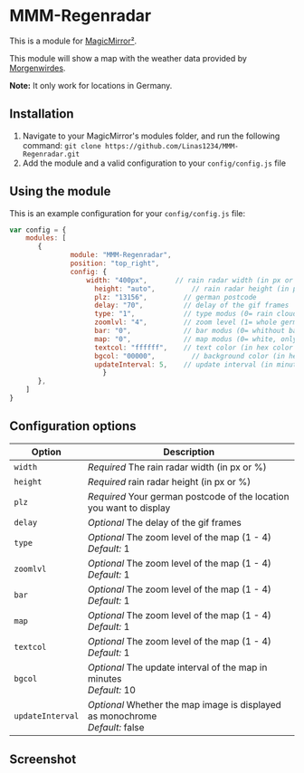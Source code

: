 # MMM-Regenradar

This is a module for [MagicMirror²](https://github.com/MichMich/MagicMirror/).

This module will show a map with the weather data provided by [Morgenwirdes](https://morgenwirdes.de/).

**Note:** It only work for locations in Germany.

## Installation
1. Navigate to your MagicMirror's modules folder, and run the following command: `git clone https://github.com/Linas1234/MMM-Regenradar.git`
2. Add the module and a valid configuration to your `config/config.js` file

## Using the module

This is an example configuration for your `config/config.js` file:
```js
var config = {
    modules: [
       {
			   module: "MMM-Regenradar",
			   position: "top_right",
			   config: {
			       width: "400px",       // rain radar width (in px or %)
				     height: "auto",	     // rain radar height (in px or %)
				     plz: "13156",	       // german postcode
				     delay: "70",          // delay of the gif frames 
				     type: "1",            // type modus (0= rain clouds are usually green 1= rain clouds are usually blue)
				     zoomlvl: "4",	       // zoom level (1= whole germany)
				     bar: "0",             // bar modus (0= whithout bar 1= bar is on) 
				     map: "0",	           // map modus (0= white, only city names 1= colored, with details)
				     textcol: "ffffff",    // text color (in hex color code) 
				     bgcol: "00000",	     // background color (in hex color code)
				     updateInterval: 5,    // update interval (in minutes)
			           }
       },
    ]
}
```

## Configuration options

| Option           | Description
|----------------- |-----------
| `width`          | *Required* The rain radar width (in px or %)
| `height`         | *Required* rain radar height (in px or %)
| `plz`            | *Required* Your german postcode of the location you want to display
| `delay`          | *Optional* The delay of the gif frames 
| `type`           | *Optional* The zoom level of the map (1 - 4)<br>*Default:* 1
| `zoomlvl`        | *Optional* The zoom level of the map (1 - 4)<br>*Default:* 1
| `bar`            | *Optional* The zoom level of the map (1 - 4)<br>*Default:* 1
| `map`            | *Optional* The zoom level of the map (1 - 4)<br>*Default:* 1
| `textcol`        | *Optional* The zoom level of the map (1 - 4)<br>*Default:* 1
| `bgcol`          | *Optional* The update interval of the map in minutes<br>*Default:* 10
| `updateInterval` | *Optional* Whether the map image is displayed as monochrome <br>*Default:* false

## Screenshot
